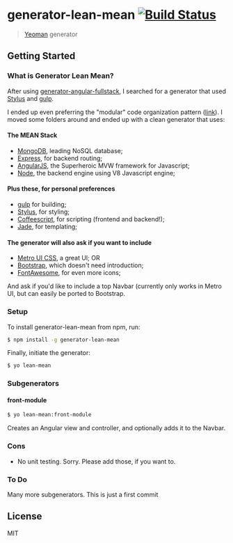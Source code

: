# generator-lean-mean [![Build Status](https://secure.travis-ci.org/phenome/generator-lean-mean.png?branch=master)](https://travis-ci.org/phenome/generator-lean-mean)

> [Yeoman](http://yeoman.io) generator


## Getting Started

### What is Generator Lean Mean?

After using [generator-angular-fullstack](https://www.npmjs.org/package/generator-angular-fullstack), I searched for a generator that used [Stylus](http://learnboost.github.io/stylus/) and [gulp](http://www.gulpjs.com).

I ended up even preferring the "modular" code organization pattern ([link](https://medium.com/opinionated-angularjs/9f01b594bf06)). I moved some folders around and ended up with a clean generator that uses:

#### The MEAN Stack
* [MongoDB](http://www.mongodb.org/), leading NoSQL database;
* [Express](http://expressjs.com/), for backend routing;
* [AngularJS](https://angularjs.org/), the Superheroic MVW framework for Javascript;
* [Node](http://nodejs.org/), the backend engine using V8 Javascript engine;

#### Plus these, for personal preferences
* [gulp](http://www.gulpjs.com) for building;
* [Stylus](http://learnboost.github.io/stylus/), for styling;
* [Coffeescript](http://coffeescript.org/), for scripting (frontend and backend!);
* [Jade](http://jade-lang.com/), for templating;

#### The generator will also ask if you want to include
* [Metro UI CSS](http://metroui.org.ua/), a great UI;
OR
* [Bootstrap](http://getbootstrap.com/), which doesn't need introduction;
* [FontAwesome](http://fortawesome.github.io/Font-Awesome/), for even more icons;

And ask if you'd like to include a top Navbar (currently only works in Metro UI, but can easily be ported to Bootstrap.

### Setup
To install generator-lean-mean from npm, run:

```bash
$ npm install -g generator-lean-mean
```

Finally, initiate the generator:

```bash
$ yo lean-mean
```

### Subgenerators
#### front-module

```bash
$ yo lean-mean:front-module
```

Creates an Angular view and controller, and optionally adds it to the Navbar.


### Cons
* No unit testing. Sorry. Please add those, if you want to.

### To Do
Many more subgenerators. This is just a first commit


## License

MIT
